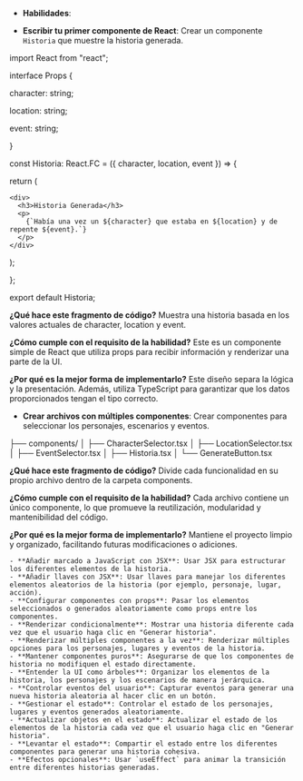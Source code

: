- **Habilidades**:

- **Escribir tu primer componente de React**: Crear un componente `Historia` que muestre la historia generada.

import React from "react";

interface Props {

  character: string;
  
  location: string;
  
  event: string;
  
}

const Historia: React.FC<Props> = ({ character, location, event }) => {

  return (
  
    <div>
      <h3>Historia Generada</h3>
      <p>
        {`Había una vez un ${character} que estaba en ${location} y de repente ${event}.`}
      </p>
    </div>
    
  );
  
};

export default Historia;

**¿Qué hace este fragmento de código?**
Muestra una historia basada en los valores actuales de character, location y event.

**¿Cómo cumple con el requisito de la habilidad?**
Este es un componente simple de React que utiliza props para recibir información y renderizar una parte de la UI.

**¿Por qué es la mejor forma de implementarlo?**
Este diseño separa la lógica y la presentación. Además, utiliza TypeScript para garantizar que los datos proporcionados tengan el tipo correcto.


 - **Crear archivos con múltiples componentes**: Crear componentes para seleccionar los personajes, escenarios y eventos.


├── components/
│   ├── CharacterSelector.tsx
│   ├── LocationSelector.tsx
│   ├── EventSelector.tsx
│   ├── Historia.tsx
│   └── GenerateButton.tsx 

**¿Qué hace este fragmento de código?**
Divide cada funcionalidad en su propio archivo dentro de la carpeta components.

**¿Cómo cumple con el requisito de la habilidad?**
Cada archivo contiene un único componente, lo que promueve la reutilización, modularidad y mantenibilidad del código.

**¿Por qué es la mejor forma de implementarlo?**
Mantiene el proyecto limpio y organizado, facilitando futuras modificaciones o adiciones.


    - **Añadir marcado a JavaScript con JSX**: Usar JSX para estructurar los diferentes elementos de la historia.
    - **Añadir llaves con JSX**: Usar llaves para manejar los diferentes elementos aleatorios de la historia (por ejemplo, personaje, lugar, acción).
    - **Configurar componentes con props**: Pasar los elementos seleccionados o generados aleatoriamente como props entre los componentes.
    - **Renderizar condicionalmente**: Mostrar una historia diferente cada vez que el usuario haga clic en "Generar historia".
    - **Renderizar múltiples componentes a la vez**: Renderizar múltiples opciones para los personajes, lugares y eventos de la historia.
    - **Mantener componentes puros**: Asegurarse de que los componentes de historia no modifiquen el estado directamente.
    - **Entender la UI como árboles**: Organizar los elementos de la historia, los personajes y los escenarios de manera jerárquica.
    - **Controlar eventos del usuario**: Capturar eventos para generar una nueva historia aleatoria al hacer clic en un botón.
    - **Gestionar el estado**: Controlar el estado de los personajes, lugares y eventos generados aleatoriamente.
    - **Actualizar objetos en el estado**: Actualizar el estado de los elementos de la historia cada vez que el usuario haga clic en "Generar historia".
    - **Levantar el estado**: Compartir el estado entre los diferentes componentes para generar una historia cohesiva.
    - **Efectos opcionales**: Usar `useEffect` para animar la transición entre diferentes historias generadas.
